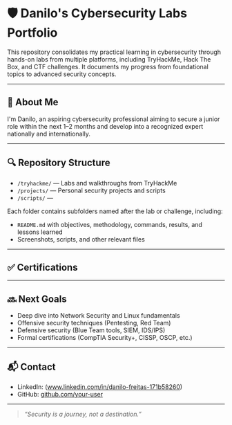 # 🛡️ Danilo's Cybersecurity Labs Portfolio

This repository consolidates my practical learning in cybersecurity through hands-on labs from multiple platforms, including TryHackMe, Hack The Box, and CTF challenges. It documents my progress from foundational topics to advanced security concepts.

---

## 🧠 About Me

I'm Danilo, an aspiring cybersecurity professional aiming to secure a junior role within the next 1–2 months and develop into a recognized expert nationally and internationally.

---

## 🔍 Repository Structure

- `/tryhackme/` — Labs and walkthroughs from TryHackMe  
- `/projects/` — Personal security projects and scripts  
- `/scripts/` — 

Each folder contains subfolders named after the lab or challenge, including:  
- `README.md` with objectives, methodology, commands, results, and lessons learned  
- Screenshots, scripts, and other relevant files

---

## ✅ Certifications


---

## 🔜 Next Goals

- Deep dive into Network Security and Linux fundamentals  
- Offensive security techniques (Pentesting, Red Team)  
- Defensive security (Blue Team tools, SIEM, IDS/IPS)  
- Formal certifications (CompTIA Security+, CISSP, OSCP, etc.)  

---

## 📬 Contact

- LinkedIn: (www.linkedin.com/in/danilo-freitas-171b58260)  
- GitHub: [github.com/your-user](https://github.com/your-user)  

---

> _“Security is a journey, not a destination.”_

